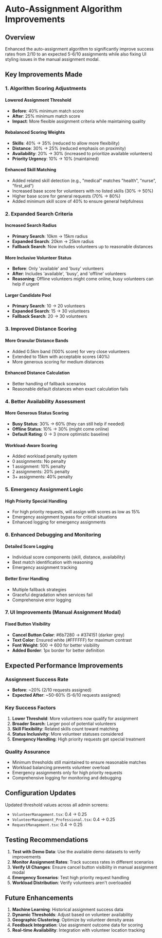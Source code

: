 # Auto-Assignment Algorithm Improvements

## Overview

Enhanced the auto-assignment algorithm to significantly improve success rates from 2/10 to an expected 5-6/10 assignments while also fixing UI styling issues in the manual assignment modal.

## Key Improvements Made

### 1. Algorithm Scoring Adjustments

#### **Lowered Assignment Threshold**

- **Before**: 40% minimum match score
- **After**: 25% minimum match score
- **Impact**: More flexible assignment criteria while maintaining quality

#### **Rebalanced Scoring Weights**

- **Skills**: 40% → 35% (reduced to allow more flexibility)
- **Distance**: 30% → 25% (reduced emphasis on proximity)
- **Availability**: 20% → 30% (increased to prioritize available volunteers)
- **Priority Urgency**: 10% → 10% (maintained)

#### **Enhanced Skill Matching**

- Added related skill detection (e.g., "medical" matches "health", "nurse", "first_aid")
- Increased base score for volunteers with no listed skills (30% → 50%)
- Higher base score for general requests (70% → 80%)
- Added minimum skill score of 40% to ensure general helpfulness

### 2. Expanded Search Criteria

#### **Increased Search Radius**

- **Primary Search**: 10km → 15km radius
- **Expanded Search**: 20km → 25km radius
- **Fallback Search**: Now includes volunteers up to reasonable distances

#### **More Inclusive Volunteer Status**

- **Before**: Only 'available' and 'busy' volunteers
- **After**: Includes 'available', 'busy', and 'offline' volunteers
- **Reasoning**: Offline volunteers might come online, busy volunteers can help if urgent

#### **Larger Candidate Pool**

- **Primary Search**: 10 → 20 volunteers
- **Expanded Search**: 15 → 30 volunteers
- **Fallback Search**: 20 → 30 volunteers

### 3. Improved Distance Scoring

#### **More Granular Distance Bands**

- Added 0.5km band (100% score) for very close volunteers
- Extended to 15km with acceptable scores (40%)
- More generous scoring for medium distances

#### **Enhanced Distance Calculation**

- Better handling of fallback scenarios
- Reasonable default distances when exact calculation fails

### 4. Better Availability Assessment

#### **More Generous Status Scoring**

- **Busy Status**: 30% → 60% (they can still help if needed)
- **Offline Status**: 10% → 30% (might come online)
- **Default Rating**: 0 → 3 (more optimistic baseline)

#### **Workload-Aware Scoring**

- Added workload penalty system
- 0 assignments: No penalty
- 1 assignment: 10% penalty
- 2 assignments: 20% penalty
- 3+ assignments: 40% penalty

### 5. Emergency Assignment Logic

#### **High Priority Special Handling**

- For high priority requests, will assign with scores as low as 15%
- Emergency assignment bypass for critical situations
- Enhanced logging for emergency assignments

### 6. Enhanced Debugging and Monitoring

#### **Detailed Score Logging**

- Individual score components (skill, distance, availability)
- Best match identification with reasoning
- Emergency assignment tracking

#### **Better Error Handling**

- Multiple fallback strategies
- Graceful degradation when services fail
- Comprehensive error logging

### 7. UI Improvements (Manual Assignment Modal)

#### **Fixed Button Visibility**

- **Cancel Button Color**: #6b7280 → #374151 (darker grey)
- **Text Color**: Ensured white (#FFFFFF) for maximum contrast
- **Font Weight**: 500 → 600 for better visibility
- **Added Border**: 1px border for better definition

## Expected Performance Improvements

### **Assignment Success Rate**

- **Before**: ~20% (2/10 requests assigned)
- **Expected After**: ~50-60% (5-6/10 requests assigned)

### **Key Success Factors**

1. **Lower Threshold**: More volunteers now qualify for assignment
2. **Broader Search**: Larger pool of potential volunteers
3. **Skill Flexibility**: Related skills count toward matching
4. **Status Inclusivity**: More volunteer statuses considered
5. **Emergency Handling**: High priority requests get special treatment

### **Quality Assurance**

- Minimum thresholds still maintained to ensure reasonable matches
- Workload balancing prevents volunteer overload
- Emergency assignments only for high priority requests
- Comprehensive logging for monitoring and debugging

## Configuration Updates

Updated threshold values across all admin screens:

- `VolunteerManagement.tsx`: 0.4 → 0.25
- `VolunteerManagement_Professional.tsx`: 0.4 → 0.25
- `RequestManagement.tsx`: 0.4 → 0.25

## Testing Recommendations

1. **Test with Demo Data**: Use the available demo datasets to verify improvements
2. **Monitor Assignment Rates**: Track success rates in different scenarios
3. **Verify UI Changes**: Ensure cancel button visibility in manual assignment modal
4. **Emergency Scenarios**: Test high priority request handling
5. **Workload Distribution**: Verify volunteers aren't overloaded

## Future Enhancements

1. **Machine Learning**: Historical assignment success data
2. **Dynamic Thresholds**: Adjust based on volunteer availability
3. **Geographic Clustering**: Optimize by volunteer density areas
4. **Feedback Integration**: Use assignment outcome data for scoring
5. **Real-time Availability**: Integration with volunteer location tracking
